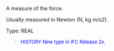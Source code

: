 A measure of the force.

Usually measured in Newton (N, kg m/s2).

Type: REAL

> <font size="-1" color="#0000FF">HISTORY New type in IFC Release 2x.
</font>